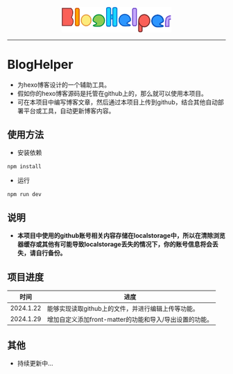 <div align="center">
<img src="public/images/bloghelper.svg" style="width: 50%" alt="">
</div>

---
# BlogHelper

- 为hexo博客设计的一个辅助工具。
- 假如你的hexo博客源码是托管在github上的，那么就可以使用本项目。
- 可在本项目中编写博客文章，然后通过本项目上传到github，结合其他自动部署平台或工具，自动更新博客内容。

##  使用方法

- 安装依赖

```
npm install
```

- 运行


```
npm run dev
```

## 说明

- **本项目中使用的github账号相关内容存储在localstorage中，所以在清除浏览器缓存或其他有可能导致localstorage丢失的情况下，你的账号信息将会丢失，请自行备份。**

## 项目进度

| 时间        | 进度                           |
|-----------|------------------------------|
| 2024.1.22 | 能够实现读取github上的文件，并进行编辑上传等功能。 |
|2024.1.29|增加自定义添加front-matter的功能和导入/导出设置的功能。 |

## 其他

- 持续更新中...